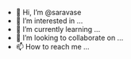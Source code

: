 - 👋 Hi, I’m @saravase
- 👀 I’m interested in ...
- 🌱 I’m currently learning ...
- 💞️ I’m looking to collaborate on ...
- 📫 How to reach me ...

<!---
saravase/saravase is a ✨ special ✨ repository because its `README.md` (this file) appears on your GitHub profile.
You can click the Preview link to take a look at your changes.
--->
